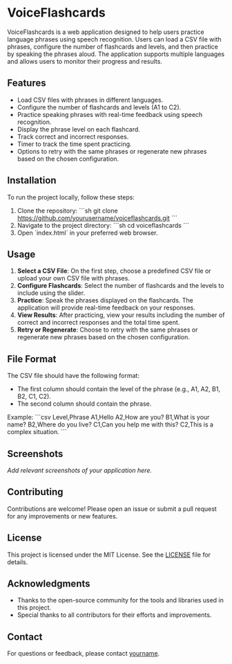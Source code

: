 
# VoiceFlashcards

VoiceFlashcards is a web application designed to help users practice language phrases using speech recognition. Users can load a CSV file with phrases, configure the number of flashcards and levels, and then practice by speaking the phrases aloud. The application supports multiple languages and allows users to monitor their progress and results.

## Features

- Load CSV files with phrases in different languages.
- Configure the number of flashcards and levels (A1 to C2).
- Practice speaking phrases with real-time feedback using speech recognition.
- Display the phrase level on each flashcard.
- Track correct and incorrect responses.
- Timer to track the time spent practicing.
- Options to retry with the same phrases or regenerate new phrases based on the chosen configuration.

## Installation

To run the project locally, follow these steps:

1. Clone the repository:
   \`\`\`sh
   git clone https://github.com/yourusername/voiceflashcards.git
   \`\`\`
2. Navigate to the project directory:
   \`\`\`sh
   cd voiceflashcards
   \`\`\`
3. Open \`index.html\` in your preferred web browser.

## Usage

1. **Select a CSV File**: On the first step, choose a predefined CSV file or upload your own CSV file with phrases.
2. **Configure Flashcards**: Select the number of flashcards and the levels to include using the slider.
3. **Practice**: Speak the phrases displayed on the flashcards. The application will provide real-time feedback on your responses.
4. **View Results**: After practicing, view your results including the number of correct and incorrect responses and the total time spent.
5. **Retry or Regenerate**: Choose to retry with the same phrases or regenerate new phrases based on the chosen configuration.

## File Format

The CSV file should have the following format:
- The first column should contain the level of the phrase (e.g., A1, A2, B1, B2, C1, C2).
- The second column should contain the phrase.

Example:
\`\`\`csv
Level,Phrase
A1,Hello
A2,How are you?
B1,What is your name?
B2,Where do you live?
C1,Can you help me with this?
C2,This is a complex situation.
\`\`\`

## Screenshots

*Add relevant screenshots of your application here.*

## Contributing

Contributions are welcome! Please open an issue or submit a pull request for any improvements or new features.

## License

This project is licensed under the MIT License. See the [LICENSE](LICENSE) file for details.

## Acknowledgments

- Thanks to the open-source community for the tools and libraries used in this project.
- Special thanks to all contributors for their efforts and improvements.

## Contact

For questions or feedback, please contact [yourname](mailto:youremail@example.com).

